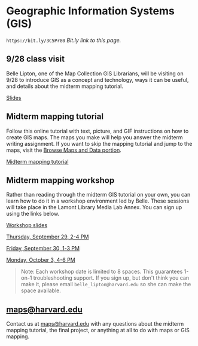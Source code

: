 # Geographic Information Systems (GIS)

`https://bit.ly/3C5Pr80`
*Bit.ly link to this page.*

## 9/28 class visit

Belle Lipton, one of the Map Collection GIS Librarians, will be visiting on 9/28 to introduce GIS as a concept and technology, ways it can be useful, and details about the midterm mapping tutorial. 

[Slides](https://harvardmapcollection.github.io/classes/gened1140/fall-2022/visit/)


## Midterm mapping tutorial 

Follow this online tutorial with text, picture, and GIF instructions on how to create GIS maps. The maps you make will help you answer the midterm writing assignment. If you want to skip the mapping tutorial and jump to the maps, visit the [Browse Maps and Data portion](https://harvardmapcollection.github.io/classes/gened1140/fall-2022/assignment/).

[Midterm mapping tutorial](https://harvardmapcollection.github.io/classes/gened1140/fall-2022/assignment)


## Midterm mapping workshop

Rather than reading through the midterm GIS tutorial on your own, you can learn how to do it in a workshop environment led by Belle. These sessions will take place in the Lamont Library Media Lab Annex. You can sign up using the links below.

[Workshop slides](https://www.canva.com/design/DAFMSShvkmY/f5HGG-a9NcqjWp6SI85vvg/view?utm_content=DAFMSShvkmY&utm_campaign=designshare&utm_medium=link&utm_source=publishpresent)

[Thursday, September 29, 2-4 PM](https://www.eventbrite.com/e/gened-1140-gis-tutorial-tickets-420299606437)

[Friday, September 30, 1-3 PM](https://www.eventbrite.com/e/gened-1140-gis-tutorial-tickets-420302585347)

[Monday, October 3, 4-6 PM](https://www.eventbrite.com/e/gened-1140-gis-tutorial-tickets-420302715737)

> Note: Each workshop date is limited to 8 spaces. This guarantees 1-on-1 troubleshooting support. If you sign up, but don't think you can make it, please email `belle_lipton@harvard.edu` so she can make the space available. 

## maps@harvard.edu

Contact us at maps@harvard.edu with any questions about the midterm mapping tutorial, the final project, or anything at all to do with maps or GIS mapping. 